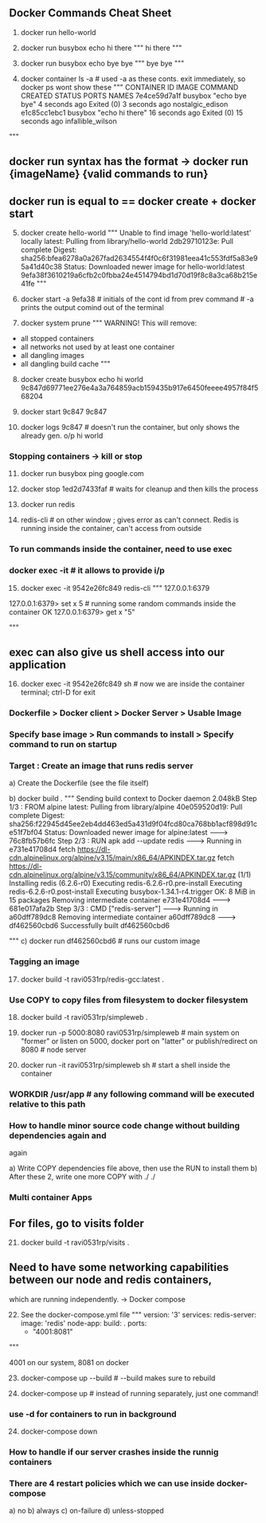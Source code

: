 ## Docker Commands Cheat Sheet

1. docker run hello-world

2. docker run busybox echo hi there
"""
hi there
"""

3. docker run busybox echo bye bye
"""
bye bye
"""

4. docker container ls -a  # used -a as these conts. exit immediately, so docker ps wont show these
"""
CONTAINER ID   IMAGE     COMMAND           CREATED          STATUS                      PORTS     NAMES
7e4ce59d7a1f   busybox   "echo bye bye"    4 seconds ago    Exited (0) 3 seconds ago              nostalgic_edison
e1c85cc1ebc1   busybox   "echo hi there"   16 seconds ago   Exited (0) 15 seconds ago             infallible_wilson

"""

## docker run syntax has the format -> docker run {imageName} {valid commands to run}
## docker run is equal to == docker create + docker start

5. docker create hello-world 
"""
Unable to find image 'hello-world:latest' locally
latest: Pulling from library/hello-world
2db29710123e: Pull complete 
Digest: sha256:bfea6278a0a267fad2634554f4f0c6f31981eea41c553fdf5a83e95a41d40c38
Status: Downloaded newer image for hello-world:latest
9efa38f3610219a6cfb2c0fbba24e4514794bd1d70d19f8c8a3ca68b215e41fe
"""

6. docker start -a 9efa38  # initials of the cont id from prev command # -a prints the output comind out of the terminal

7. docker system prune
"""
WARNING! This will remove:
  - all stopped containers
  - all networks not used by at least one container
  - all dangling images
  - all dangling build cache
"""

8. docker create busybox echo hi world
9c847d69771ee276e4a3a764859acb159435b917e6450feeee4957f84f568204

9. docker start 9c847
9c847

10. docker logs 9c847 # doesn't run the container, but only shows the already gen. o/p
hi world

### Stopping containers -> kill or stop

11. docker run busybox ping google.com

12. docker stop 1ed2d7433faf # waits for cleanup and then kills the process

13. docker run redis

14. redis-cli   # on other window ; gives error as can't connect. Redis is running 
inside the container, can't access from outside

### To run commands inside the container, need to use exec
### docker exec -it <cont id> <command> # it allows to provide i/p

15. docker exec -it 9542e26fc849 redis-cli
"""
127.0.0.1:6379

127.0.0.1:6379> set x 5 # running some random commands inside the container
OK
127.0.0.1:6379> get x
"5"

"""


## exec can also give us shell access into our application

16. docker exec -it 9542e26fc849 sh  # now we are inside the container terminal; ctrl-D for exit



### Dockerfile > Docker client > Docker Server > Usable Image

### Specify base image > Run commands to install > Specify command to run on startup

### Target : Create an image that runs redis server

a) Create the Dockerfile (see the file itself)

b) docker build .
"""
Sending build context to Docker daemon  2.048kB
Step 1/3 : FROM alpine
latest: Pulling from library/alpine
40e059520d19: Pull complete 
Digest: sha256:f22945d45ee2eb4dd463ed5a431d9f04fcd80ca768bb1acf898d91ce51f7bf04
Status: Downloaded newer image for alpine:latest
 ---> 76c8fb57b6fc
Step 2/3 : RUN apk add --update redis
 ---> Running in e731e41708d4
fetch https://dl-cdn.alpinelinux.org/alpine/v3.15/main/x86_64/APKINDEX.tar.gz
fetch https://dl-cdn.alpinelinux.org/alpine/v3.15/community/x86_64/APKINDEX.tar.gz
(1/1) Installing redis (6.2.6-r0)
Executing redis-6.2.6-r0.pre-install
Executing redis-6.2.6-r0.post-install
Executing busybox-1.34.1-r4.trigger
OK: 8 MiB in 15 packages
Removing intermediate container e731e41708d4
 ---> 681e017afa2b
Step 3/3 : CMD ["redis-server"]
 ---> Running in a60dff789dc8
Removing intermediate container a60dff789dc8
 ---> df462560cbd6
Successfully built df462560cbd6


"""
c) docker run df462560cbd6  # runs our custom image

### Tagging an image

17. docker build -t ravi0531rp/redis-gcc:latest .

### Use COPY to copy files from filesystem to docker filesystem


18. docker build -t ravi0531rp/simpleweb .

19. docker run -p 5000:8080 ravi0531rp/simpleweb # main system on "former" or listen on 5000, docker port on "latter" or publish/redirect on 8080  # node server


20. docker run -it ravi0531rp/simpleweb sh  # start a shell inside the container

### WORKDIR /usr/app # any following command will be executed relative to this path

### How to handle minor source code change without building dependencies again and
again

a) Write COPY dependencies file above, then use the RUN to install them
b) After these 2, write one more COPY with ./ ./


### Multi container Apps

## For files, go to visits folder

21) docker build -t ravi0531rp/visits .

## Need to have some networking capabilities between our node and redis containers,
which are running independently. -> Docker compose

22) See the docker-compose.yml file
"""
version: '3'
services: 
  redis-server:
    image: 'redis'
  node-app:
    build: .
    ports:
      - "4001:8081"

"""

4001 on our system, 8081 on docker

23) docker-compose up --build # --build makes sure to rebuild

23) docker-compose up # instead of running separately, just one command!
### use -d for containers to run in background

24) docker-compose down

### How to handle if our server crashes inside the runnig containers
### There are 4 restart policies which we can use inside docker-compose
a) no b) always c) on-failure d) unless-stopped